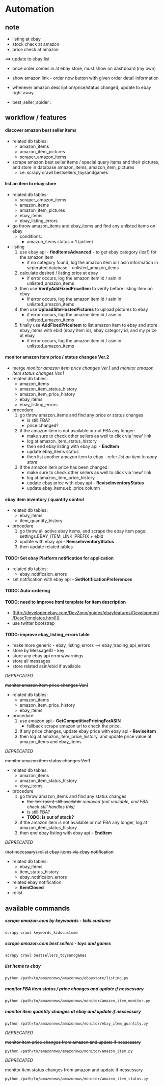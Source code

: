 # Automation


## note

- listing at ebay
- stock check at amazon
- price check at amazon

==> update to ebay list


- once order comes in at ebay store, must show on dashboard (my own)
- show amazon link - order now button with given order detail information


- whenever amazon description/price/status changed, update to ebay right away

- best_seller_spider : 


## workflow / features

#### discover amazon best seller items

- related db tables:
	- amazon\_items
	- amazon\_item\_pictures
	- scraper\_amazon\_items
- scrape amazon best seller items / special query items and their pictures, and store in database amazon\_items, amazon\_item\_pictures
	- i.e. scrapy crawl bestsellers_toysandgames


#### list an item to ebay store

- related db tables:
	- scraper\_amazon\_items
	- amazon\_items
	- amazon\_item\_pictures
	- ebay\_items
	- ebay\_listing\_errors
- go throw amazon\_items and ebay\_items and find any unlisted items on ebay
	- conditions:
		- amazon\_items.status = 1 (active)
- listing
	1. use ebay api - **findItemsAdvanced** - to get ebay category (leaf) for the amazon item
		- if no category found, log the amazon item id / asin information in seperated database - unlisted\_amazon\_items
	1. calculate desired / listing price at ebay
		- if error occurs, log the amazon item id / asin in unlisted\_amazon\_items
	1. then use **VerifyAddFixedPriceItem** to verify before listing item on ebay
		- if error occurs, log the amazon item id / asin in unlisted\_amazon\_items
	1. then use **UploadSiteHostedPictures** to upload pictures to ebay
		- if error occurs, log the amazon item id / asin in unlisted\_amazon\_items
	1. finally use **AddFixedPriceItem** to list amazon item to ebay and store ebay\_items with ebid (ebay item id), ebay category id, and my price at ebay
		- if error occurs, log the amazon item id / asin in unlisted\_amazon\_items


#### monitor amazon item price / status changes Ver.2

- merge *monitor amazon item price changes Ver.1* and *monitor amazon item status changes Ver.1*
- related db tables:
	- amazon\_items
	- amazon\_item\_status\_history
	- amazon\_item\_price\_history
	- ebay\_items
	- ebay\_listing\_errors
- procedure
	1. go throw amazon\_items and find any price or status changes
		- is still FBA?
		- price changed?
	1. if the amazon item is not available or not FBA any longer:
		- make sure to check other sellers as well to click via 'new' link
		- log at amazon\_item\_status\_history
		- then end ebay listing with ebay api - **EndItem**
		- update ebay\_items status
		- then list another amazon item to ebay - refer *list an item to ebay store*
	1. if the amazon item price has been changed:
		- make sure to check other sellers as well to click via 'new' link
		- log at amazon\_item\_price\_history
		- update ebay price with ebay api - **ReviseInventoryStatus**
		- update ebay\_items.eb_price column


#### ebay item inventory / quantity control

- related db tables:
	- ebay\_items
	- item\_quantity\_history
- procedure
	1. go throw all active ebay items, and scrape the ebay item page: settings.EBAY_ITEM_LINK_PREFIX + ebid
	2. update with ebay api - **ReviseInventoryStatus**
	3. then update related tables


#### TODO: Set ebay Platform notification for application

- related db tables:
	- ebay\_notificaion\_errors
- set notification with ebay api - **SetNotificationPreferences**


#### TODO: Auto-ordering
	

#### TODO: need to improve html template for item description

- [http://developer.ebay.com/DevZone/guides/ebayfeatures/Development/DescTemplates.html]()
- use twitter bootstrap


#### TODO: improve ebay\_listing\_errors table

- make more generic - ebay\_listing\_errors --> ebay\_trading\_api\_errors
- store by MessageID - key
- store any ebay api errors/warnings
- store all messages
- store related asin/ebid if available


*DEPRECATED*

<del>monitor amazon item price changes Ver.1</del>

- related db tables:
	- amazon\_items
	- amazon\_item\_price\_history
	- ebay\_items
- procedure
	1. use amazon api - **GetCompetitivePricingForASIN**
		- fallback scrape amazon url to check the price.
	2. if any price changes, update ebay price with ebay api - **ReviseItem**
	3. then log at amazon\_item\_price\_history, and update price value at amazon\_items and ebay\_items


*DEPRECATED*

<del>monitor amazon item status changes Ver.1</del>

- related db tables:
	- amazon\_items
	- amazon\_item\_status\_history
	- ebay\_items
- procedure
	1. go throw amazon\_items and find any status changes
		- <del>the link (asin) still available</del> *removed (not realiable, and FBA check still handles this)*
		- is still FBA?
		- **TODO: is out of stock?**
	2. if the amazon item is not available or not FBA any longer, log at amazon\_item\_status\_history
	3. then end ebay listing with ebay api - **EndItem**


*DEPRECATED*

<del>(not necessary) relist ebay items via ebay notification</del>

- related db tables:
	- ebay\_items
	- item\_status\_history
	- ebay\_notificaion\_errors
- related ebay notification
	- **ItemClosed**
- relist 


## available commands

##### scrape amazon.com by keywoards - kids custume
	scrapy crawl keywords_kidscustume

##### scrape amazon.com best sellers - toys and games
	scrapy crawl bestsellers_toysandgames
	
##### list items to ebay
	python /path/to/amazonmws/amazonmws/ebaystore/listing.py

##### monitor FBA item status / price changes and update if nessessary
	python /path/to/amazonmws/amazonmws/monitor/amazon_item_monitor.py

##### monitor item quantity changes at ebay and update if nessessary
	python /path/to/amazonmws/amazonmws/monitor/ebay_item_quantity.py

*DEPRECATED*

<del>monitor item price changes from amazon and update if nessessary</del>

	python /path/to/amazonmws/amazonmws/monitor/amazon_item.py


*DEPRECATED*

<del>monitor item status changes from amazon and update if nessessary</del>

	python /path/to/amazonmws/amazonmws/monitor/amazon_item_status.py

